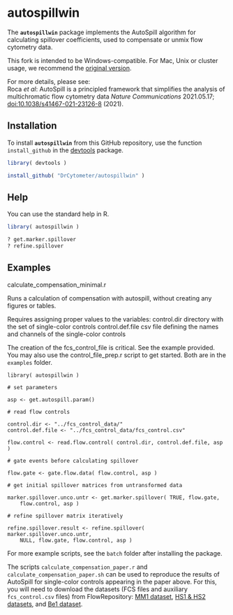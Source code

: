 # autospillwin

The **`autospillwin`** package implements the AutoSpill algorithm for calculating 
spillover coefficients, used to compensate or unmix flow cytometry data. 

This fork is intended to be Windows-compatible. For Mac, Unix or cluster 
usage, we recommend the [original version](https://github.com/carlosproca/autospill?tab=readme-ov-file).

For more details, please see:  
Roca *et al*: AutoSpill is a principled framework that simplifies the analysis 
of multichromatic flow cytometry data
*Nature Communications* 2021.05.17; 
[doi:10.1038/s41467-021-23126-8](https://www.nature.com/articles/s41467-021-23126-8) 
\(2021\). 



## Installation

To install **`autospillwin`** from this GitHub repository, 
use the function `install_github` in the 
[devtools](https://cran.r-project.org/package=devtools) package. 

```R
library( devtools )

install_github( "DrCytometer/autospillwin" )
```


## Help

You can use the standard help in R.

```R
library( autospillwin )

? get.marker.spillover
? refine.spillover
```


## Examples
calculate_compensation_minimal.r

Runs a calculation of compensation with autospill, without creating any
figures or tables.

Requires assigning proper values to the variables:
  control.dir    directory with the set of single-color controls
  control.def.file    csv file defining the names and channels of the
  single-color controls

The creation of the fcs_control_file is critical. See the example provided.
You may also use the control_file_prep.r script to get started. Both are in the
`examples` folder.
  
```
library( autospillwin )

# set parameters

asp <- get.autospill.param()

# read flow controls

control.dir <- "../fcs_control_data/"
control.def.file <- "../fcs_control_data/fcs_control.csv"

flow.control <- read.flow.control( control.dir, control.def.file, asp )

# gate events before calculating spillover

flow.gate <- gate.flow.data( flow.control, asp )

# get initial spillover matrices from untransformed data

marker.spillover.unco.untr <- get.marker.spillover( TRUE, flow.gate,
    flow.control, asp )

# refine spillover matrix iteratively

refine.spillover.result <- refine.spillover( marker.spillover.unco.untr,
    NULL, flow.gate, flow.control, asp )
```

For more example scripts, see the `batch` folder after installing the 
package. 


The scripts `calculate_compensation_paper.r` and 
`calculate_compensation_paper.sh` can be used to reproduce the results of 
AutoSpill for single-color controls appearing in the paper above. 
For this, you will need to download the datasets (FCS files and auxiliary 
`fcs_control.csv` files) from FlowRepository: 
[MM1 dataset](https://flowrepository.org/id/FR-FCM-Z2SS), 
[HS1 & HS2 datasets](https://flowrepository.org/id/FR-FCM-Z2ST), and 
[Be1 dataset](https://flowrepository.org/id/FR-FCM-Z2SV). 

